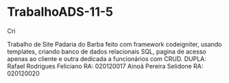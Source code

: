 # TrabalhoADS-11-5

Cri

Trabalho de Site Padaria do Barba feito com framework codeigniter, usando templates, criando banco de dados relacionais SQL, pagina de acesso apenas ao cliente e outra dedicada a funcionários com CRUD.
DUPLA:
    Rafael Rodrigues Feliciano RA: 020120017
    Ainoã Pereira Selidone  RA: 020120020
